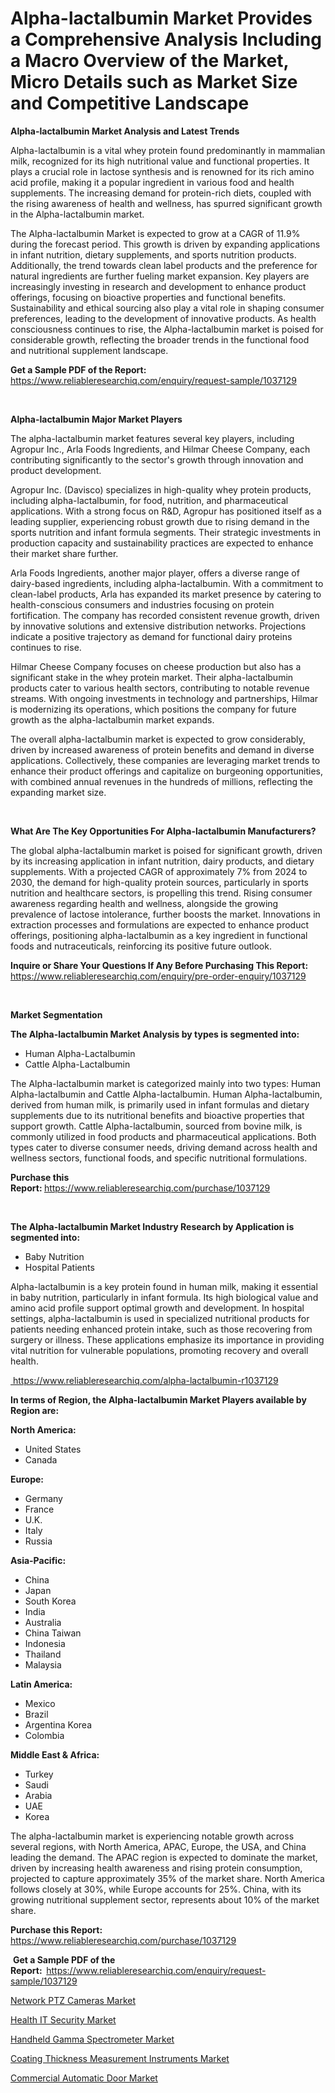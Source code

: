 <p><h1>Alpha-lactalbumin Market Provides a Comprehensive Analysis Including a Macro Overview of the Market, Micro Details such as Market Size and Competitive Landscape</h1></p><p><strong>Alpha-lactalbumin Market Analysis and Latest Trends</strong></p>
<p><p>Alpha-lactalbumin is a vital whey protein found predominantly in mammalian milk, recognized for its high nutritional value and functional properties. It plays a crucial role in lactose synthesis and is renowned for its rich amino acid profile, making it a popular ingredient in various food and health supplements. The increasing demand for protein-rich diets, coupled with the rising awareness of health and wellness, has spurred significant growth in the Alpha-lactalbumin market.</p><p>The Alpha-lactalbumin Market is expected to grow at a CAGR of 11.9% during the forecast period. This growth is driven by expanding applications in infant nutrition, dietary supplements, and sports nutrition products. Additionally, the trend towards clean label products and the preference for natural ingredients are further fueling market expansion. Key players are increasingly investing in research and development to enhance product offerings, focusing on bioactive properties and functional benefits. Sustainability and ethical sourcing also play a vital role in shaping consumer preferences, leading to the development of innovative products. As health consciousness continues to rise, the Alpha-lactalbumin market is poised for considerable growth, reflecting the broader trends in the functional food and nutritional supplement landscape.</p></p>
<p><strong>Get a Sample PDF of the Report:&nbsp;</strong> <a href="https://www.reliableresearchiq.com/enquiry/request-sample/1037129?utm_campaign=1102&utm_medium=2&utm_source=Github&utm_content=ia&utm_term=05122024&utm_id=alpha-lactalbumin">https://www.reliableresearchiq.com/enquiry/request-sample/1037129</a></p>
<p>&nbsp;</p>
<p><strong>Alpha-lactalbumin Major Market Players</strong></p>
<p><p>The alpha-lactalbumin market features several key players, including Agropur Inc., Arla Foods Ingredients, and Hilmar Cheese Company, each contributing significantly to the sector's growth through innovation and product development.</p><p>Agropur Inc. (Davisco) specializes in high-quality whey protein products, including alpha-lactalbumin, for food, nutrition, and pharmaceutical applications. With a strong focus on R&D, Agropur has positioned itself as a leading supplier, experiencing robust growth due to rising demand in the sports nutrition and infant formula segments. Their strategic investments in production capacity and sustainability practices are expected to enhance their market share further.</p><p>Arla Foods Ingredients, another major player, offers a diverse range of dairy-based ingredients, including alpha-lactalbumin. With a commitment to clean-label products, Arla has expanded its market presence by catering to health-conscious consumers and industries focusing on protein fortification. The company has recorded consistent revenue growth, driven by innovative solutions and extensive distribution networks. Projections indicate a positive trajectory as demand for functional dairy proteins continues to rise.</p><p>Hilmar Cheese Company focuses on cheese production but also has a significant stake in the whey protein market. Their alpha-lactalbumin products cater to various health sectors, contributing to notable revenue streams. With ongoing investments in technology and partnerships, Hilmar is modernizing its operations, which positions the company for future growth as the alpha-lactalbumin market expands.</p><p>The overall alpha-lactalbumin market is expected to grow considerably, driven by increased awareness of protein benefits and demand in diverse applications. Collectively, these companies are leveraging market trends to enhance their product offerings and capitalize on burgeoning opportunities, with combined annual revenues in the hundreds of millions, reflecting the expanding market size.</p></p>
<p>&nbsp;</p>
<p><strong>What Are The Key Opportunities For Alpha-lactalbumin Manufacturers?</strong></p>
<p><p>The global alpha-lactalbumin market is poised for significant growth, driven by its increasing application in infant nutrition, dairy products, and dietary supplements. With a projected CAGR of approximately 7% from 2024 to 2030, the demand for high-quality protein sources, particularly in sports nutrition and healthcare sectors, is propelling this trend. Rising consumer awareness regarding health and wellness, alongside the growing prevalence of lactose intolerance, further boosts the market. Innovations in extraction processes and formulations are expected to enhance product offerings, positioning alpha-lactalbumin as a key ingredient in functional foods and nutraceuticals, reinforcing its positive future outlook.</p></p>
<p><strong>Inquire or Share Your Questions If Any Before Purchasing This Report:</strong> <a href="https://www.reliableresearchiq.com/enquiry/pre-order-enquiry/1037129?utm_campaign=1102&utm_medium=2&utm_source=Github&utm_content=ia&utm_term=05122024&utm_id=alpha-lactalbumin">https://www.reliableresearchiq.com/enquiry/pre-order-enquiry/1037129</a></p>
<p>&nbsp;</p>
<p><strong>Market Segmentation</strong></p>
<p><strong>The Alpha-lactalbumin Market Analysis by types is segmented into:</strong></p>
<p><ul><li>Human Alpha-Lactalbumin</li><li>Cattle Alpha-Lactalbumin</li></ul></p>
<p><p>The Alpha-lactalbumin market is categorized mainly into two types: Human Alpha-lactalbumin and Cattle Alpha-lactalbumin. Human Alpha-lactalbumin, derived from human milk, is primarily used in infant formulas and dietary supplements due to its nutritional benefits and bioactive properties that support growth. Cattle Alpha-lactalbumin, sourced from bovine milk, is commonly utilized in food products and pharmaceutical applications. Both types cater to diverse consumer needs, driving demand across health and wellness sectors, functional foods, and specific nutritional formulations.</p></p>
<p><strong>Purchase this Report:&nbsp;</strong><a href="https://www.reliableresearchiq.com/purchase/1037129?utm_campaign=1102&utm_medium=2&utm_source=Github&utm_content=ia&utm_term=05122024&utm_id=alpha-lactalbumin">https://www.reliableresearchiq.com/purchase/1037129</a></p>
<p>&nbsp;</p>
<p><strong>The Alpha-lactalbumin Market Industry Research by Application is segmented into:</strong></p>
<p><ul><li>Baby Nutrition</li><li>Hospital Patients</li></ul></p>
<p><p>Alpha-lactalbumin is a key protein found in human milk, making it essential in baby nutrition, particularly in infant formula. Its high biological value and amino acid profile support optimal growth and development. In hospital settings, alpha-lactalbumin is used in specialized nutritional products for patients needing enhanced protein intake, such as those recovering from surgery or illness. These applications emphasize its importance in providing vital nutrition for vulnerable populations, promoting recovery and overall health.</p></p>
<p><a href="https://www.reliableresearchiq.com/alpha-lactalbumin-r1037129?utm_campaign=1102&utm_medium=2&utm_source=Github&utm_content=ia&utm_term=05122024&utm_id=alpha-lactalbumin">&nbsp;https://www.reliableresearchiq.com/alpha-lactalbumin-r1037129</a></p>
<p><strong>In terms of Region, the Alpha-lactalbumin Market Players available by Region are:</strong></p>
<p>
    <p> <strong> North America: </strong>
        <ul>
            <li>United States</li>
            <li>Canada</li>
        </ul>
        </p> 
    <p> <strong> Europe: </strong>
        <ul>
            <li>Germany</li>
            <li>France</li>
            <li>U.K.</li>
            <li>Italy</li>
            <li>Russia</li>
        </ul>
        </p> 
    <p> <strong> Asia-Pacific: </strong>
        <ul>
            <li>China</li>
            <li>Japan</li>
            <li>South Korea</li>
            <li>India</li>
            <li>Australia</li>
            <li>China Taiwan</li>
            <li>Indonesia</li>
            <li>Thailand</li>
            <li>Malaysia</li>
        </ul>
        </p> 
    <p> <strong> Latin America: </strong>
        <ul>
            <li>Mexico</li>
            <li>Brazil</li>
            <li>Argentina Korea</li>
            <li>Colombia</li>
        </ul>
        </p> 
    <p> <strong> Middle East & Africa: </strong>
        <ul>
            <li>Turkey</li>
            <li>Saudi</li>
            <li>Arabia</li>
            <li>UAE</li>
            <li>Korea</li>
        </ul>
    </p>
    </p>
<p><p>The alpha-lactalbumin market is experiencing notable growth across several regions, with North America, APAC, Europe, the USA, and China leading the demand. The APAC region is expected to dominate the market, driven by increasing health awareness and rising protein consumption, projected to capture approximately 35% of the market share. North America follows closely at 30%, while Europe accounts for 25%. China, with its growing nutritional supplement sector, represents about 10% of the market share.</p></p>
<p><strong>Purchase this Report: </strong><a href="https://www.reliableresearchiq.com/purchase/1037129?utm_campaign=1102&utm_medium=2&utm_source=Github&utm_content=ia&utm_term=05122024&utm_id=alpha-lactalbumin">https://www.reliableresearchiq.com/purchase/1037129</a></p>
<p>&nbsp;<strong>Get a Sample PDF of the Report:&nbsp;&nbsp;</strong><a href="https://www.reliableresearchiq.com/enquiry/request-sample/1037129?utm_campaign=1102&utm_medium=2&utm_source=Github&utm_content=ia&utm_term=05122024&utm_id=alpha-lactalbumin">https://www.reliableresearchiq.com/enquiry/request-sample/1037129</a></p>
<p><strong></strong></p>
<p><p><a href="https://issuu.com/reportprime-2/docs/network-ptz-cameras-market-size-2030.pptx?utm_campaign=1102&utm_medium=2&utm_source=Github&utm_content=ia&utm_term=05122024&utm_id=alpha-lactalbumin">Network PTZ Cameras Market</a></p><p><a href="https://www.linkedin.com/pulse/market-size-trends-health-security-147-cagr-expected-from-2024-snhgc?utm_campaign=1102&utm_medium=2&utm_source=Github&utm_content=ia&utm_term=05122024&utm_id=alpha-lactalbumin">Health IT Security Market</a></p><p><a href="https://www.linkedin.com/pulse/handheld-gamma-spectrometer-market-analysis-identifying-sblyf?utm_campaign=1102&utm_medium=2&utm_source=Github&utm_content=ia&utm_term=05122024&utm_id=alpha-lactalbumin">Handheld Gamma Spectrometer Market</a></p><p><a href="https://www.linkedin.com/pulse/market-revenue-forecast-coating-thickness-measurement-instruments-03nof?utm_campaign=1102&utm_medium=2&utm_source=Github&utm_content=ia&utm_term=05122024&utm_id=alpha-lactalbumin">Coating Thickness Measurement Instruments Market</a></p><p><a href="https://issuu.com/reportprime-2/docs/commercial-automatic-door-market-size-2030.pptx?utm_campaign=1102&utm_medium=2&utm_source=Github&utm_content=ia&utm_term=05122024&utm_id=alpha-lactalbumin">Commercial Automatic Door Market</a></p></p>